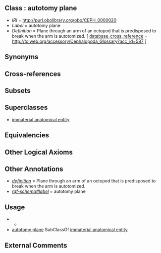 
## Class : autotomy plane

 * *IRI* = http://purl.obolibrary.org/obo/CEPH_0000020
 * *Label* = autotomy plane
 * *Definition* = Plane through an arm of an octopod that is predisposed to break when the arm is autotomized. [ [database_cross_reference](../../ef/oboInOwl#hasDbXref.md) = http://tolweb.org/accessory/Cephalopoda_Glossary?acc_id=587 ]

## Synonyms


## Cross-references


## Subsets


## Superclasses

 * [immaterial anatomical entity](../../UBERON/66/UBERON_0000466.md)

## Equivalencies


## Other Logical Axioms


## Other Annotations

 * *[definition](../../IAO/15/IAO_0000115.md)* = Plane through an arm of an octopod that is predisposed to break when the arm is autotomized.
 * *[rdf-schema#label](../../el/rdf-schema#label.md)* = autotomy plane

## Usage

 * -
 * [autotomy plane](../../CEPH/20/CEPH_0000020.md) SubClassOf [immaterial anatomical entity](../../UBERON/66/UBERON_0000466.md)

## External Comments

